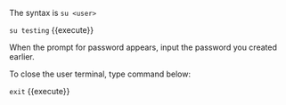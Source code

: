 The syntax is `su <user>`

`su testing` {{execute}}

When the prompt for password appears, input the password you created earlier.

To close the user terminal, type command below:

`exit` {{execute}}
